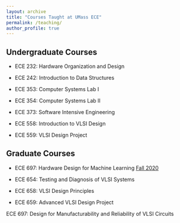```yaml
---
layout: archive
title: "Courses Taught at UMass ECE"
permalink: /teaching/
author_profile: true
---
```


## Undergraduate Courses

- ECE 232:	Hardware Organization and Design

- ECE 242:	Introduction to Data Structures

- ECE 353:	Computer Systems Lab I

- ECE 354:	Computer Systems Lab II

- ECE 373:	Software Intensive Engineering

- ECE 558:	Introduction to VLSI Design

- ECE 559:	VLSI Design Project


## Graduate Courses

- ECE 697:	Hardware Design for Machine Learning [Fall 2020](www.ecs.umass.edu/ece697ls)

- ECE 654:	Testing and Diagnosis of VLSI Systems 

- ECE 658:	VLSI Design Principles

- ECE 659:	Advanced VLSI Design Project	

ECE 697:	Design for Manufacturability and Reliability of VLSI Circuits

